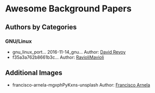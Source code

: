 # Awesome Background Papers

## Authors by Categories

### GNU/Linux

- gnu_linux_port... 2016-11-14_gnu...
Author: [David Revoy](https://www.davidrevoy.com/article323/gnu-linux-portrait)
- f35a3a762b8661b3c... Author: [RavioliMavioli](https://krita-artists.org/t/archlinux-chan/49206)

## Additional Images

- francisco-arnela-mgxphPyKxns-unsplash
Author: [Francisco Arnela](https://unsplash.com/@kikocho)

